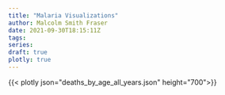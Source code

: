 ```yaml
---
title: "Malaria Visualizations"
author: Malcolm Smith Fraser
date: 2021-09-30T18:15:11Z
tags:
series:
draft: true
plotly: true
---
```


{{< plotly json="deaths_by_age_all_years.json" height="700">}} 